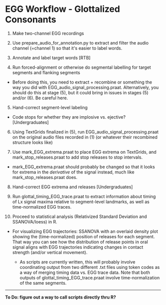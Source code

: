 # EGG Workflow - Glottalized Consonants

1. Make two-channel EGG recordings

2. Use prepare_audio_for_annotation.py to extract and filter the audio channel (=channel 1) so that it's easier to label words.

3. Annotate and label target words [RTB]

4. Run forced-alignment or otherwise do segmental labelling for target segments and flanking segments

 * Before doing this, you need to extract + recombine or something the way you did with EGG_audio_signal_processing.praat. Alternatively, you should do this at stage (5), but it could bring in issues in stages (5) and/or (6). Be careful here.

5. Hand-correct segment-level labeling

 * Code stops for whether they are implosive vs. ejective? [Undergraduates]

6. Using TextGrids finalized in (5), run EGG_audio_signal_processing.praat on the original audio files recorded in (1) (or whatever their recombined structure looks like)

7. Use mark_EGG_extrema.praat to place EGG extrema on TextGrids, and mark_stop_releases.praat to add stop releases to stop intervals.

 * mark_EGG_extrema.praat should probably be changed so that it looks for extrema in the *derivative* of the signal instead, much like mark_stop_releases.praat does.

8. Hand-correct EGG extrema and releases [Undergraduates]

9. Run glottal_timing_EGG_trace.praat to extract information about timing of Lx signal maxima relative to segment-level landmarks, as well as time-normalized EGG traces.

10. Proceed to statistical analysis (Relativized Standard Deviation and SSANOVA/loess) in R.

 * For visualizing EGG trajectories: SSANOVA with an overlaid density plot showing the (time-normalized) position of releases for each segment. That way you can see how the distribution of release points in oral signal aligns with EGG trajectories indicating changes in contact strength (and/or vertical movement).
   
   * As scripts are currently written, this will probably involve coordinating output from two different .txt files using token codes as a way of merging timing data vs. EGG trace data. Note that both outputs of glottal_timing_EGG_trace.praat involve time-normalization of the same segments.

--------------------------
**To Do: figure out a way to call scripts directly thru R?**
